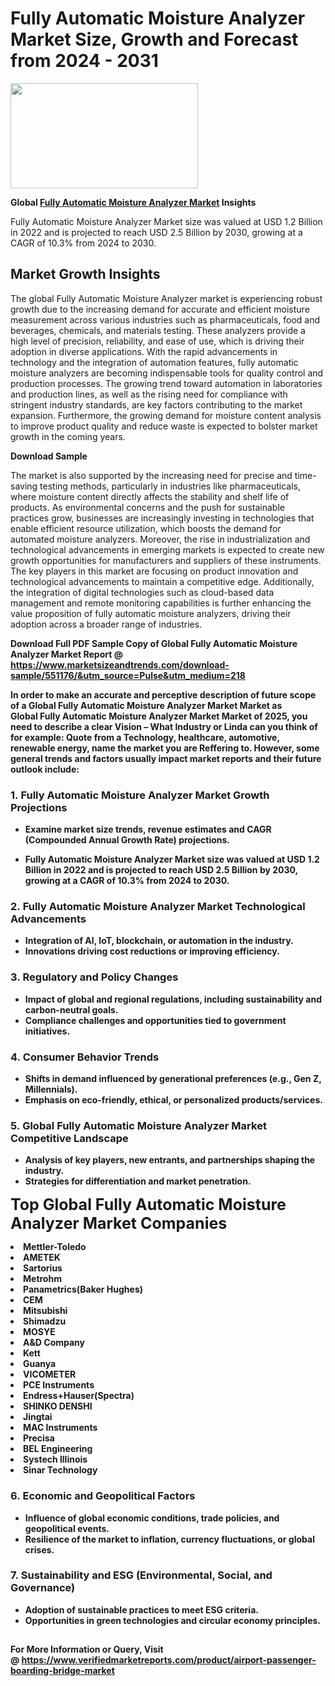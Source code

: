 <H1>Fully Automatic Moisture Analyzer Market Size, Growth and Forecast from 2024 - 2031</H1><img class="aligncenter size-medium wp-image-584254" src="https://thirdeyenews.in/wp-content/uploads/2024/09/Global-Market-Research-300x168.jpeg" alt="" width="300" height="168" /><p><strong>Global&nbsp;<a href="https://www.marketsizeandtrends.com/download-sample/551176/&amp;utm_source=Pulse&amp;utm_medium=218">Fully Automatic Moisture Analyzer Market</a> Insights</strong></p><p>Fully Automatic Moisture Analyzer Market size was valued at USD 1.2 Billion in 2022 and is projected to reach USD 2.5 Billion by 2030, growing at a CAGR of 10.3% from 2024 to 2030.</p><p><h2>Market Growth Insights</h2> <p>The global Fully Automatic Moisture Analyzer market is experiencing robust growth due to the increasing demand for accurate and efficient moisture measurement across various industries such as pharmaceuticals, food and beverages, chemicals, and materials testing. These analyzers provide a high level of precision, reliability, and ease of use, which is driving their adoption in diverse applications. With the rapid advancements in technology and the integration of automation features, fully automatic moisture analyzers are becoming indispensable tools for quality control and production processes. The growing trend toward automation in laboratories and production lines, as well as the rising need for compliance with stringent industry standards, are key factors contributing to the market expansion. Furthermore, the growing demand for moisture content analysis to improve product quality and reduce waste is expected to bolster market growth in the coming years.</p> <p><strong>Download Sample</strong></p> <p>The market is also supported by the increasing need for precise and time-saving testing methods, particularly in industries like pharmaceuticals, where moisture content directly affects the stability and shelf life of products. As environmental concerns and the push for sustainable practices grow, businesses are increasingly investing in technologies that enable efficient resource utilization, which boosts the demand for automated moisture analyzers. Moreover, the rise in industrialization and technological advancements in emerging markets is expected to create new growth opportunities for manufacturers and suppliers of these instruments. The key players in this market are focusing on product innovation and technological advancements to maintain a competitive edge. Additionally, the integration of digital technologies such as cloud-based data management and remote monitoring capabilities is further enhancing the value proposition of fully automatic moisture analyzers, driving their adoption across a broader range of industries.</p> <p><strong></p><p><span class=""><strong>Download Full PDF Sample Copy of Global Fully Automatic Moisture Analyzer Market Report</strong> @ <a href="https://www.marketsizeandtrends.com/download-sample/551176/&amp;utm_source=Pulse&amp;utm_medium=218" target="_blank">https://www.marketsizeandtrends.com/download-sample/551176/&amp;utm_source=Pulse&amp;utm_medium=218</a></span></p><p>In order to make an accurate and perceptive description of future scope of a Global&nbsp;Fully Automatic Moisture Analyzer Market Market as Global&nbsp;Fully Automatic Moisture Analyzer Market Market of 2025, you need to describe a clear Vision &ndash; What Industry or Linda can you think of for example: Quote from a Technology, healthcare, automotive, renewable energy, name the market you are Reffering to. However, some general trends and factors usually impact market reports and their future outlook include:</p><h3>1.&nbsp;<strong>Fully Automatic Moisture Analyzer Market Growth Projections</strong></h3><ul><li>Examine market size trends, revenue estimates and CAGR (Compounded Annual Growth Rate) projections.</li><li><p>Fully Automatic Moisture Analyzer Market size was valued at USD 1.2 Billion in 2022 and is projected to reach USD 2.5 Billion by 2030, growing at a CAGR of 10.3% from 2024 to 2030.</p></li></ul><h3>2.&nbsp;<strong>Fully Automatic Moisture Analyzer Market Technological Advancements</strong></h3><ul><li>Integration of AI, IoT, blockchain, or automation in the industry.</li><li>Innovations driving cost reductions or improving efficiency.</li></ul><h3>3.&nbsp;<strong>Regulatory and Policy Changes</strong></h3><ul><li>Impact of global and regional regulations, including sustainability and carbon-neutral goals.</li><li>Compliance challenges and opportunities tied to government initiatives.</li></ul><h3>4.&nbsp;<strong>Consumer Behavior Trends</strong></h3><ul><li>Shifts in demand influenced by generational preferences (e.g., Gen Z, Millennials).</li><li>Emphasis on eco-friendly, ethical, or personalized products/services.</li></ul><h3>5.&nbsp;<strong>Global Fully Automatic Moisture Analyzer Market Competitive Landscape</strong></h3><ul><li>Analysis of key players, new entrants, and partnerships shaping the industry.</li><li>Strategies for differentiation and market penetration.</li></ul><p data-pm-slice="1 1 []"><span style="color: inherit; font-family: inherit; font-size: 25px;">Top Global Fully Automatic Moisture Analyzer Market Companies</span></p><div class="" data-test-id=""><p><li>Mettler-Toledo</li><li> AMETEK</li><li> Sartorius</li><li> Metrohm</li><li> Panametrics(Baker Hughes)</li><li> CEM</li><li> Mitsubishi</li><li> Shimadzu</li><li> MOSYE</li><li> A&D Company</li><li> Kett</li><li> Guanya</li><li> VICOMETER</li><li> PCE Instruments</li><li> Endress+Hauser(Spectra)</li><li> SHINKO DENSHI</li><li> Jingtai</li><li> MAC Instruments</li><li> Precisa</li><li> BEL Engineering</li><li> Systech lllinois</li><li> Sinar Technology</li></p></div><h3>6.&nbsp;<strong>Economic and Geopolitical Factors</strong></h3><ul><li>Influence of global economic conditions, trade policies, and geopolitical events.</li><li>Resilience of the market to inflation, currency fluctuations, or global crises.</li></ul><h3>7.&nbsp;<strong>Sustainability and ESG (Environmental, Social, and Governance)</strong></h3><ul><li>Adoption of sustainable practices to meet ESG criteria.</li><li>Opportunities in green technologies and circular economy principles.</li></ul><h2><strong style="font-size: 14px;">For More Information or Query, Visit @&nbsp;</strong><a style="background-color: #ffffff; font-size: 14px;" href="https://www.marketsizeandtrends.com/report/fully-automatic-moisture-analyzer-market/" target="_blank">https://www.verifiedmarketreports.com/product/airport-passenger-boarding-bridge-market</a></h2>

